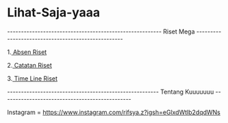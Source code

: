 # Lihat-Saja-yaaa
-------------------------------------------------------- Riset Mega --------------------------------------------------- 

1.[ Absen Riset ](https://docs.google.com/spreadsheets/d/1l70ok0B2XNMvhWTFHUhyFZn7_CtpoKTxFK0zGt5SoJw/edit?usp=sharing)

2.[ Catatan Riset ](https://docs.google.com/document/d/1AyZK2kJuTmKLEvgLFwLivA_flxdzs1AJGhmoEoTzWGs/edit?usp=sharing)

3.[ Time Line Riset ](https://docs.google.com/spreadsheets/d/12Ew3w1-qyNLpZ9-nY459E9lD6fOVvhagILpOiDn6LPU/edit?usp=sharing)



------------------------------------------------------- Tentang Kuuuuuuu -----------------------------------------------

Instagram = https://www.instagram.com/rifsya.z?igsh=eGlxdWtlb2dqdWNs
